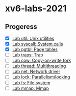 # xv6-labs-2021

## Progeress

-   [x]  [Lab util: Unix utilities]()
-   [x]  [Lab syscall: System calls]()
-   [x]  [Lab pgtbl: Page tables]()
-   [ ]  [Lab traps: Trap]()
-   [ ]  [Lab cow: Copy-on-write fork]()
-   [ ]  [Lab thread: Multithreading]()
-   [ ]  [Lab net: Network driver]()
-   [ ]  [Lab lock: Parallelism/locking]()
-   [ ]  [Lab fs: File system]()
-   [ ]  [Lab mmap: Mmap]()
